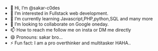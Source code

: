 - 👋 Hi, I’m @sakar-c0des
- 👀 I’m interested in Fullstack web development.
- 🌱 I’m currently learning Javascript,PHP,python,SQL and many more
- 💞️ I’m looking to collaborate on Google oneday.
- 📫 How to reach me follow me on insta or DM me directly
- 😄 Pronouns: sakar bro...
- ⚡ Fun fact: I am a pro overthinker and multitasker HAHA..

<!---
sakar-c0des/sakar-c0des is a ✨ special ✨ repository because its `README.md` (this file) appears on your GitHub profile.
You can click the Preview link to take a look at your changes.
--->

